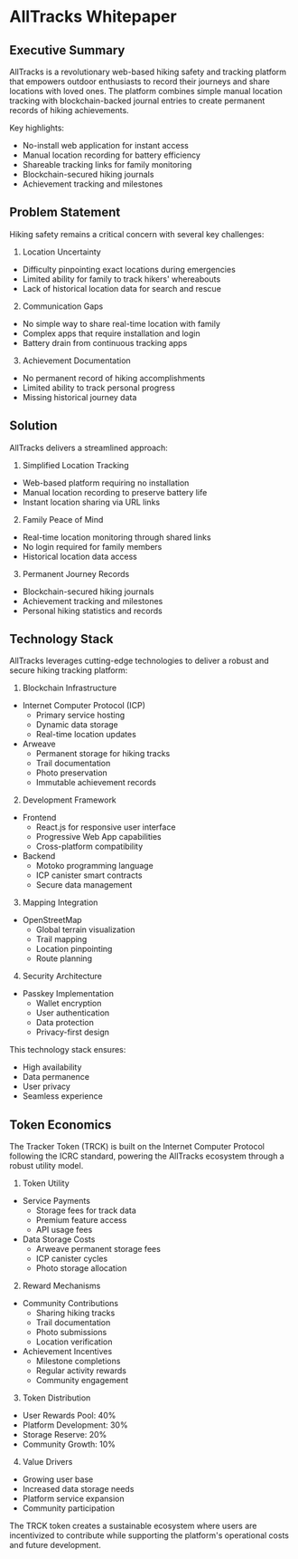 # AllTracks Whitepaper

## Executive Summary
AllTracks is a revolutionary web-based hiking safety and tracking platform that empowers outdoor enthusiasts to record their journeys and share locations with loved ones. The platform combines simple manual location tracking with blockchain-backed journal entries to create permanent records of hiking achievements.

Key highlights:
- No-install web application for instant access
- Manual location recording for battery efficiency
- Shareable tracking links for family monitoring
- Blockchain-secured hiking journals
- Achievement tracking and milestones

## Problem Statement
Hiking safety remains a critical concern with several key challenges:

1. Location Uncertainty
- Difficulty pinpointing exact locations during emergencies
- Limited ability for family to track hikers' whereabouts
- Lack of historical location data for search and rescue

2. Communication Gaps
- No simple way to share real-time location with family
- Complex apps that require installation and login
- Battery drain from continuous tracking apps

3. Achievement Documentation
- No permanent record of hiking accomplishments
- Limited ability to track personal progress
- Missing historical journey data

## Solution
AllTracks delivers a streamlined approach:

1. Simplified Location Tracking
- Web-based platform requiring no installation
- Manual location recording to preserve battery life
- Instant location sharing via URL links

2. Family Peace of Mind
- Real-time location monitoring through shared links
- No login required for family members
- Historical location data access

3. Permanent Journey Records
- Blockchain-secured hiking journals
- Achievement tracking and milestones
- Personal hiking statistics and records


## Technology Stack

AllTracks leverages cutting-edge technologies to deliver a robust and secure hiking tracking platform:

1. Blockchain Infrastructure
- Internet Computer Protocol (ICP)
  - Primary service hosting
  - Dynamic data storage
  - Real-time location updates
- Arweave
  - Permanent storage for hiking tracks
  - Trail documentation
  - Photo preservation
  - Immutable achievement records

2. Development Framework
- Frontend
  - React.js for responsive user interface
  - Progressive Web App capabilities
  - Cross-platform compatibility
- Backend
  - Motoko programming language
  - ICP canister smart contracts
  - Secure data management

3. Mapping Integration
- OpenStreetMap
  - Global terrain visualization
  - Trail mapping
  - Location pinpointing
  - Route planning

4. Security Architecture
- Passkey Implementation
  - Wallet encryption
  - User authentication
  - Data protection
  - Privacy-first design

This technology stack ensures:
- High availability
- Data permanence
- User privacy
- Seamless experience


## Token Economics

The Tracker Token (TRCK) is built on the Internet Computer Protocol following the ICRC standard, powering the AllTracks ecosystem through a robust utility model.

1. Token Utility
- Service Payments
  - Storage fees for track data
  - Premium feature access
  - API usage fees
- Data Storage Costs
  - Arweave permanent storage fees
  - ICP canister cycles
  - Photo storage allocation

2. Reward Mechanisms
- Community Contributions
  - Sharing hiking tracks
  - Trail documentation
  - Photo submissions
  - Location verification
- Achievement Incentives
  - Milestone completions
  - Regular activity rewards
  - Community engagement

3. Token Distribution
- User Rewards Pool: 40%
- Platform Development: 30%
- Storage Reserve: 20%
- Community Growth: 10%

4. Value Drivers
- Growing user base
- Increased data storage needs
- Platform service expansion
- Community participation

The TRCK token creates a sustainable ecosystem where users are incentivized to contribute while supporting the platform's operational costs and future development.

